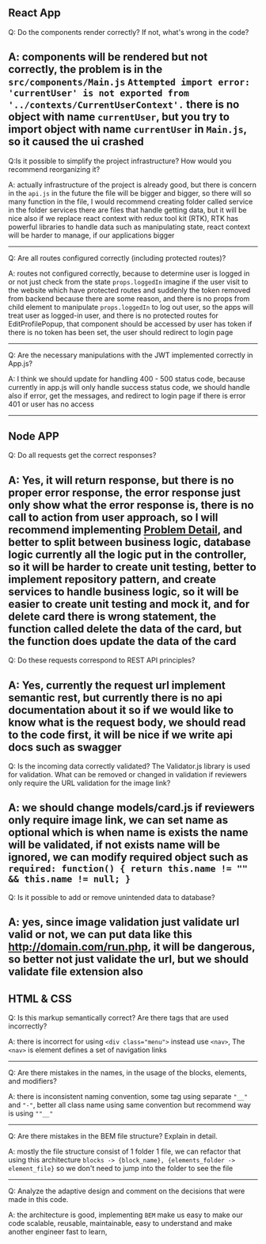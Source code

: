 React App
---
Q: Do the components render correctly? If not, what's wrong in the code?

A: components will be rendered but not correctly, the problem is in the `src/components/Main.js` 
`Attempted import error: 'currentUser' is not exported from '../contexts/CurrentUserContext'.` there is no object with 
name `currentUser`, but you try to import object with name `currentUser` in `Main.js`, so it caused the ui crashed
-----------------------

Q:Is it possible to simplify the project infrastructure? How would you recommend reorganizing it? 

A: actually infrastructure of the project is already good, but there is concern in the `api.js` in the future the file will 
be bigger and bigger, so there will so many function in the file, I would recommend creating folder called service
in the folder services there are files that handle getting data, but it will be nice also if we replace react context with 
redux tool kit (RTK), RTK has powerful libraries to handle data such as manipulating state, react context will be harder
to manage, if our applications bigger

-----------------------

Q: Are all routes configured correctly (including protected routes)?

A: routes not configured correctly, because to determine user is logged in or not just check from the state `props.loggedIn`
imagine if the user visit to the website which have protected routes and suddenly the token removed from backend because 
there are some reason, and there is no props from child element to manipulate `props.loggedIn` to log out user, so the apps
will treat user as logged-in user, and there is no protected routes for EditProfilePopup, that component should be accessed
by user has token if there is no token has been set, the user should redirect to login page

-----------------------

Q: Are the necessary manipulations with the JWT implemented correctly in App.js?

A: I think we should update for handling 400 - 500 status code, because currently in app.js will only handle success status code,
we should handle also if error, get the messages, and redirect to login page if there is error 401 or user has no access

-----------------------
Node APP
---

Q: Do all requests get the correct responses?

A: Yes, it will return response, but there is no proper error response, the error response just only show what the 
error response is, there is no call to action from user approach, so I will recommend implementing 
[Problem Detail](https://www.rfc-editor.org/rfc/rfc7807), and better to split between business logic, database logic
currently all the logic put in the controller, so it will be harder to create unit testing, better to implement repository
pattern, and create services to handle business logic, so it will be easier to create unit testing and mock it, 
and for delete card there is wrong statement, the function called delete the data of the card, but the function does 
update the data of the card
-----------------------
Q: Do these requests correspond to REST API principles?

A: Yes, currently the request url implement semantic rest, but currently there is no api documentation about it
so if we would like to know what is the request body, we should read to the code first, it will be nice if we write api docs
such as swagger
-----------------------
Q: Is the incoming data correctly validated? The Validator.js library is used for validation. What can be removed or 
changed in validation if reviewers only require the URL validation for the image link?

A: we should change models/card.js if reviewers only require image link, we can set name as optional which is when name is exists
the name will be validated, if not exists name will be ignored, we can modify required object such as `required: function() {
return this.name != "" && this.name != null;
}`
-----------------------
Q: Is it possible to add or remove unintended data to database?

A: yes, since image validation just validate url valid or not, we can put data like this http://domain.com/run.php, 
it will be dangerous, so better not just validate the url, but we should validate file extension also
-----------------------

HTML & CSS
---

Q: Is this markup semantically correct? Are there tags that are used incorrectly?

A: there is incorrect for using `<div class="menu">` instead use `<nav>`, The `<nav>` is element defines a set of navigation links

-------------------------
Q: Are there mistakes in the names, in the usage of the blocks, elements, and modifiers?

A: there is inconsistent naming convention, some tag using separate `"__"` and `"-"`, better all class name using same convention
but recommend way is using `""__"`

--------------------------
Q: Are there mistakes in the BEM file structure? Explain in detail.

A: mostly the file structure consist of 1 folder 1 file, we can refactor that using this architecture
`blocks -> {block_name}, {elements_folder -> element_file}` so we don't need to jump into the folder to see the file

---------------------------
Q: Analyze the adaptive design and comment on the decisions that were made in this code.

A: the architecture is good, implementing `BEM` make us easy to make our code scalable, reusable, maintainable, 
easy to understand and
make another engineer fast to learn, 
